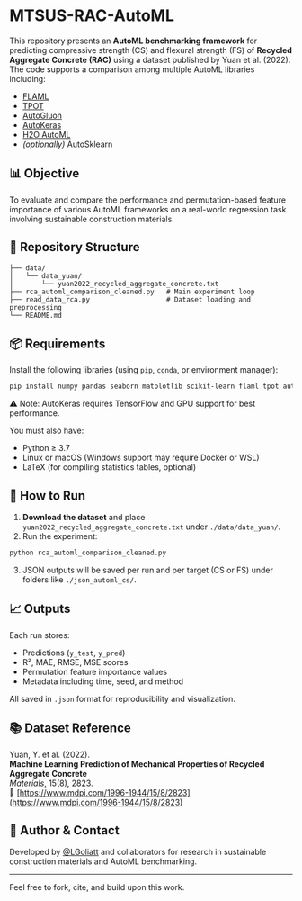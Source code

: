 # MTSUS-RAC-AutoML

This repository presents an **AutoML benchmarking framework** for predicting compressive strength (CS) and flexural strength (FS) of **Recycled Aggregate Concrete (RAC)** using a dataset published by Yuan et al. (2022). The code supports a comparison among multiple AutoML libraries including:

- [FLAML](https://github.com/microsoft/FLAML)
- [TPOT](https://github.com/EpistasisLab/tpot)
- [AutoGluon](https://github.com/autogluon/autogluon)
- [AutoKeras](https://github.com/keras-team/autokeras)
- [H2O AutoML](https://github.com/h2oai/h2o-3)
- *(optionally)* AutoSklearn

## 📊 Objective

To evaluate and compare the performance and permutation-based feature importance of various AutoML frameworks on a real-world regression task involving sustainable construction materials.

## 📁 Repository Structure

```
├── data/
│   └── data_yuan/
│       └── yuan2022_recycled_aggregate_concrete.txt
├── rca_automl_comparison_cleaned.py   # Main experiment loop
├── read_data_rca.py                   # Dataset loading and preprocessing
└── README.md
```

## 📦 Requirements

Install the following libraries (using `pip`, `conda`, or environment manager):

```bash
pip install numpy pandas seaborn matplotlib scikit-learn flaml tpot autokeras autogluon h2o
```

⚠️ Note: AutoKeras requires TensorFlow and GPU support for best performance.

You must also have:

- Python ≥ 3.7
- Linux or macOS (Windows support may require Docker or WSL)
- LaTeX (for compiling statistics tables, optional)

## 🚀 How to Run

1. **Download the dataset** and place `yuan2022_recycled_aggregate_concrete.txt` under `./data/data_yuan/`.
2. Run the experiment:

```bash
python rca_automl_comparison_cleaned.py
```

3. JSON outputs will be saved per run and per target (CS or FS) under folders like `./json_automl_cs/`.

## 📈 Outputs

Each run stores:
- Predictions (`y_test`, `y_pred`)
- R², MAE, RMSE, MSE scores
- Permutation feature importance values
- Metadata including time, seed, and method

All saved in `.json` format for reproducibility and visualization.

## 📚 Dataset Reference

Yuan, Y. et al. (2022).  
**Machine Learning Prediction of Mechanical Properties of Recycled Aggregate Concrete**  
*Materials*, 15(8), 2823.  
📎 [https://www.mdpi.com/1996-1944/15/8/2823](https://www.mdpi.com/1996-1944/15/8/2823)

## 🧠 Author & Contact

Developed by [@LGoliatt](https://github.com/LGoliatt) and collaborators for research in sustainable construction materials and AutoML benchmarking.

---

Feel free to fork, cite, and build upon this work.
